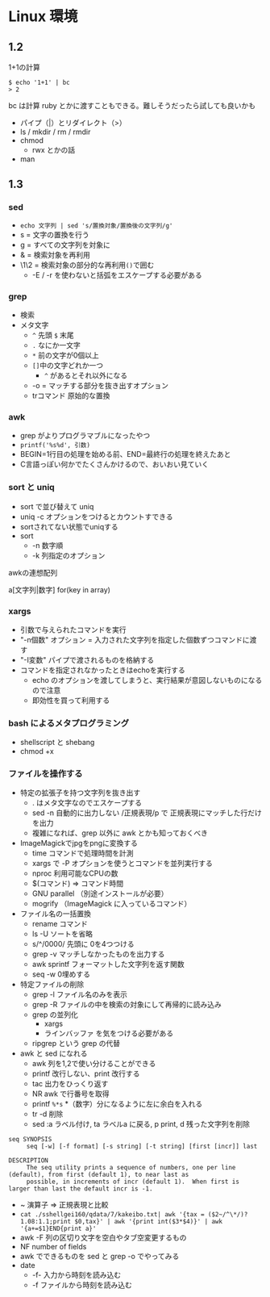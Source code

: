 # Linux 環境

## 1.2

1+1の計算

```
$ echo '1+1' | bc
> 2
```

bc は計算
ruby とかに渡すこともできる。難しそうだったら試しても良いかも

* パイプ（|）とリダイレクト（>）
* ls / mkdir / rm / rmdir
* chmod
  * rwx とかの話
* man

## 1.3

### sed

* `echo 文字列 | sed 's/置換対象/置換後の文字列/g'`
* s = 文字の置換を行う
* g = すべての文字列を対象に
* & = 検索対象を再利用
* \1\2 = 検索対象の部分的な再利用`()`で囲む
  * -E / -r を使わないと括弧をエスケープする必要がある

###  grep

* 検索
* メタ文字
  * `^` 先頭 `$` 末尾
  * `.` なにか一文字
  * `*` 前の文字が0個以上
  * `[]`中の文字どれか一つ
    * `^` があるとそれ以外になる
  * -o = マッチする部分を抜き出すオプション
  * trコマンド 原始的な置換

### awk

* grep がよりプログラマブルになったやつ
* `printf('%s%d', 引数)`
* BEGIN=1行目の処理を始める前、END=最終行の処理を終えたあと
* C言語っぽい何かでたくさんかけるので、おいおい見ていく

### sort と uniq

* sort で並び替えて uniq
* uniq -c オプションをつけるとカウントすできる
* sortされてない状態でuniqする
* sort
  * -n 数字順
  * -k 列指定のオプション

awkの連想配列

a[文字列|数字]
for(key in array)

### xargs

* 引数で与えられたコマンドを実行
* "-n個数" オプション = 入力された文字列を指定した個数ずつコマンドに渡す
* "-I変数" パイプで渡されるものを格納する
* コマンドを指定されなかったときはechoを実行する
  * echo のオプションを渡してしまうと、実行結果が意図しないものになるので注意
  * 即効性を買って利用する

### bash によるメタプログラミング

* shellscript と shebang
* chmod +x

### ファイルを操作する

* 特定の拡張子を持つ文字列を抜き出す
  * . はメタ文字なのでエスケープする
  * sed -n 自動的に出力しない /正規表現/p で 正規表現にマッチした行だけを出力
  * 複雑になれば、grep 以外に awk とかも知っておくべき
* ImageMagickでjpgをpngに変換する
  * time コマンドで処理時間を計測
  * xargs で -P オプションを使うとコマンドを並列実行する
  * nproc 利用可能なCPUの数
  * $(コマンド) => コマンド時間
  * GNU parallel （別途インストールが必要）
  * mogrify （ImageMagick に入っているコマンド）
* ファイル名の一括置換
  * rename コマンド
  * ls -U ソートを省略
  * s/^/0000/ 先頭に 0を4つつける
  * grep -v マッチしなかったものを出力する
  * awk sprintf フォーマットした文字列を返す関数
  * seq -w 0埋めする
* 特定ファイルの削除
  * grep -l ファイル名のみを表示
  * grep -R ファイルの中を検索の対象にして再帰的に読み込み
  * grep の並列化
    * xargs
    * ラインバッファ を気をつける必要がある
  * ripgrep という grep の代替
* awk と sed になれる
  * awk 列を$1,$2で使い分けることができる
  * printf 改行しない、print 改行する
  * tac 出力をひっくり返す
  * NR awk で行番号を取得
  * printf `%*s` *（数字）分になるように左に余白を入れる
  * tr -d 削除
  * sed :a ラベル付け, ta ラベルa に戻る, p print, d 残った文字列を削除

```
seq SYNOPSIS
     seq [-w] [-f format] [-s string] [-t string] [first [incr]] last

DESCRIPTION
     The seq utility prints a sequence of numbers, one per line (default), from first (default 1), to near last as
     possible, in increments of incr (default 1).  When first is larger than last the default incr is -1.
```

* ~ 演算子 => 正規表現と比較
* `cat ./sshellgei160/qdata/7/kakeibo.txt| awk '{tax = ($2~/^\*/)?1.08:1.1;print $0,tax}' | awk '{print int($3*$4)}' | awk '{a+=$1}END{print a}'`
* awk -F 列の区切り文字を空白やタブ空変更するもの
* NF number of fields
* awk でできるものを sed と grep -o でやってみる
* date
  * -f- 入力から時刻を読み込む
  * -f ファイルから時刻を読み込む